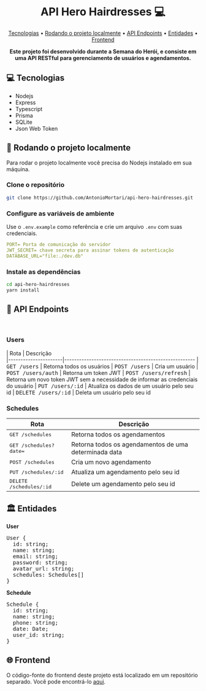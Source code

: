 <h1 align="center" style="font-weight: bold;">API Hero Hairdresses 💻</h1>

<p align="center">
 <a href="#tech">Tecnologias</a> • 
 <a href="#started">Rodando o projeto localmente</a> • 
  <a href="#routes">API Endpoints</a> •
 <a href="#entities">Entidades</a> •
 <a href="#frontend">Frontend</a>
</p>

<p align="center">
    <b>Este projeto foi desenvolvido durante a Semana do Herói, e consiste em uma API RESTful para gerenciamento de usuários e agendamentos.</b>
</p>

<h2 id="tech">💻 Tecnologias</h2>

- Nodejs
- Express
- Typescript
- Prisma
- SQLite
- Json Web Token

<h2 id="started">🚀 Rodando o projeto localmente</h2>

Para rodar o projeto localmente você precisa do Nodejs instalado em sua máquina.

<h3>Clone o repositório</h3>

```bash
git clone https://github.com/AntonioMortari/api-hero-hairdresses.git
```

<h3>Configure as variáveis de ambiente</h2>

Use o `.env.example` como referência e crie um arquivo `.env` com suas credenciais.

```yaml
PORT= Porta de comunicação do servidor
JWT_SECRET= chave secreta para assinar tokens de autenticação
DATABASE_URL="file:./dev.db"
```

<h3>Instale as dependências</h3>

```bash
cd api-hero-hairdresses
yarn install
```

<h2 id="routes">📍 API Endpoints</h2>

​<h3>Users</h3>
| Rota               | Descrição                                          
|----------------------|-----------------------------------------------------
| <kbd>GET /users</kbd>     | Retorna todos os usuários
| <kbd>POST /users</kbd>     | Cria um usuário
| <kbd>POST /users/auth</kbd>     | Retorna um token JWT
| <kbd>POST /users/refresh</kbd>     | Retorna um novo token JWT sem a necessidade de informar as credenciais do usuário
| <kbd>PUT /users/:id</kbd>     | Atualiza os dados de um usuário pelo seu id
| <kbd>DELETE /users/:id</kbd>     | Deleta um usuário pelo seu id

<h3>Schedules</h3>

| Rota               | Descrição                                          
|----------------------|-----------------------------------------------------
| <kbd>GET /schedules</kbd>     | Retorna todos os agendamentos
| <kbd>GET /schedules?date=</kbd>     | Retorna todos os agendamentos de uma determinada data
| <kbd>POST /schedules</kbd>     | Cria um novo agendamento
| <kbd>PUT /schedules/:id</kbd>     | Atualiza um agendamento pelo seu id
| <kbd>DELETE /schedules/:id</kbd>     | Delete um agendamento pelo seu id

<h2 id="entities">🏛️ Entidades</h2>

**User**
<pre>
User {
  id: string;
  name: string;
  email: string;
  password: string;
  avatar_url: string;
  schedules: Schedules[]
}</pre>

**Schedule**
<pre>
Schedule {
  id: string;
  name: string;
  phone: string;
  date: Date;
  user_id: string;
}</pre>


<h2 id="frontend">🌐 Frontend</h2>

O código-fonte do frontend deste projeto está localizado em um repositório separado. Você pode encontrá-lo [aqui](https://github.com/AntonioMortari/frontend-hero-hairdresses).
